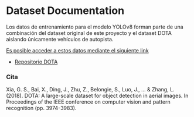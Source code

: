 # Dataset Documentation

Los datos de entrenamiento para el modelo YOLOv8 forman parte de una combinación del dataset original de este proyecto y el dataset DOTA aislando únicamente vehículos de autopista. 

[Es posible acceder a estos datos mediante el siguiente link](https://drive.google.com/file/d/1jzNW6sFu_DrKQISmGjWIdWuqBrhkxfTR/view?usp=sharing)

- [Repositorio DOTA](https://captain-whu.github.io/DOTA/dataset.html)

### Cita 
Xia, G. S., Bai, X., Ding, J., Zhu, Z., Belongie, S., Luo, J., ... & Zhang, L. (2018). DOTA: A large-scale dataset for object detection in aerial images. In Proceedings of the IEEE conference on computer vision and pattern recognition (pp. 3974-3983).